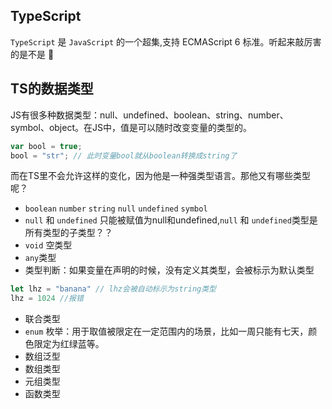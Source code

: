 ## TypeScript
`TypeScript` 是 `JavaScript` 的一个超集,支持 ECMAScript 6 标准。听起来敲厉害的是不是 🧐

## TS的数据类型  
JS有很多种数据类型：null、undefined、boolean、string、number、symbol、object。在JS中，值是可以随时改变变量的类型的。  
```js
var bool = true;
bool = "str"; // 此时变量bool就从boolean转换成string了
```
而在TS里不会允许这样的变化，因为他是一种强类型语言。那他又有哪些类型呢？
- `boolean` `number` `string` `null` `undefined` `symbol`
- `null` 和 `undefined` 只能被赋值为null和undefined,`null` 和 `undefined`类型是所有类型的子类型？？
- `void` 空类型
- `any`类型
- 类型判断：如果变量在声明的时候，没有定义其类型，会被标示为默认类型
```js
let lhz = "banana" // lhz会被自动标示为string类型
lhz = 1024 //报错
```
- 联合类型
- `enum` 枚举：用于取值被限定在一定范围内的场景，比如一周只能有七天，颜色限定为红绿蓝等。
- 数组泛型
- 数组类型
- 元组类型
- 函数类型

